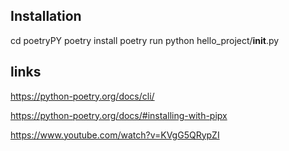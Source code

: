 ## Installation 
cd poetryPY
poetry install
poetry run python hello_project/__init__.py


## links
https://python-poetry.org/docs/cli/

https://python-poetry.org/docs/#installing-with-pipx

https://www.youtube.com/watch?v=KVgG5QRypZI
